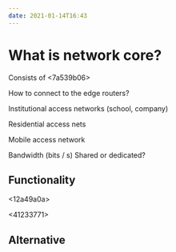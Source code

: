 ```yaml
---
date: 2021-01-14T16:43
---
```


# What is network core?

Consists of <7a539b06>

How to connect to the edge routers?

Institutional access networks (school, company)

Residential access nets

Mobile access network

Bandwidth (bits / s)
Shared or dedicated?

<a97516b8>

## Functionality

<12a49a0a>

<41233771>

## Alternative

<ac174331>
